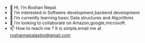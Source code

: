 - 👋 Hi, I’m Roshan Nepal
- 👀 I’m interested in Softwere development,backend development
- 🌱 I’m currently learning basic Data structures and Algorithms
- 💞️ I’m looking to collaborate on Amazon,google,microsoft.
- 📫 How to reach me ? It is simple,email me at roshannepalastro@gmail.com

<!---
roshannepalastro/roshannepalastro is a ✨ special ✨ repository because its `README.md` (this file) appears on your GitHub profile.
You can click the Preview link to take a look at your changes.
--->
